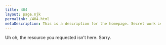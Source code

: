 ```yaml
---
title: 404
layout: page.njk
permalink: /404.html
metaDescription: This is a description for the homepage. Secret work is yoyo
---
```

Uh oh, the resource you requested isn't here. Sorry.